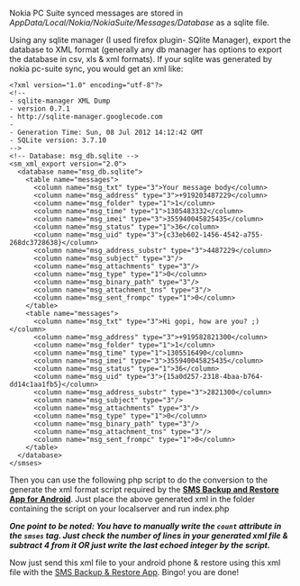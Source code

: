 Nokia PC Suite synced messages are stored in *AppData/Local/Nokia/NokiaSuite/Messages/Database* as a sqlite file.

Using any sqlite manager (I used firefox plugin- SQlite Manager), export the database to XML format (generally any db manager has options to export the database in csv, xls & xml formats).
If your sqlite was generated by nokia pc-suite sync, you would get an xml like:

	<?xml version="1.0" encoding="utf-8"?>
	<!--
	- sqlite-manager XML Dump
	- version 0.7.1
	- http://sqlite-manager.googlecode.com
	-
	- Generation Time: Sun, 08 Jul 2012 14:12:42 GMT
	- SQLite version: 3.7.10
	-->
	<!-- Database: msg_db.sqlite -->
	<sm_xml_export version="2.0">
	  <database name="msg_db.sqlite">
		<table name="messages">
		  <column name="msg_txt" type="3">Your message body</column>
		  <column name="msg_address" type="3">+919203487229</column>
		  <column name="msg_folder" type="1">1</column>
		  <column name="msg_time" type="1">1305483332</column>
		  <column name="msg_imei" type="3">355940045825435</column>
		  <column name="msg_status" type="1">36</column>
		  <column name="msg_uid" type="3">{c33eb602-1456-4542-a755-268dc3728638}</column>
		  <column name="msg_address_substr" type="3">4487229</column>
		  <column name="msg_subject" type="3"/>
		  <column name="msg_attachments" type="3"/>
		  <column name="msg_type" type="1">0</column>
		  <column name="msg_binary_path" type="3"/>
		  <column name="msg_attachment_tns" type="3"/>
		  <column name="msg_sent_frompc" type="1">0</column>
		</table>
		<table name="messages">
		  <column name="msg_txt" type="3">Hi gopi, how are you? ;)</column>
		  <column name="msg_address" type="3">+919582821300</column>
		  <column name="msg_folder" type="1">1</column>
		  <column name="msg_time" type="1">1305516490</column>
		  <column name="msg_imei" type="3">355940045825435</column>
		  <column name="msg_status" type="1">36</column>
		  <column name="msg_uid" type="3">{15a0d257-2318-4baa-b764-dd14c1aa1fb5}</column>
		  <column name="msg_address_substr" type="3">2821300</column>
		  <column name="msg_subject" type="3"/>
		  <column name="msg_attachments" type="3"/>
		  <column name="msg_type" type="1">0</column>
		  <column name="msg_binary_path" type="3"/>
		  <column name="msg_attachment_tns" type="3"/>
		  <column name="msg_sent_frompc" type="1">0</column>
		</table>
	  </database>
	</smses>

Then you can use the following php script to do the conversion to the generate the xml format script required by the [**SMS Backup and Restore App for Android**](https://play.google.com/store/apps/details?id=com.riteshsahu.SMSBackupRestore). Just place the above generated xml in the folder containing the script on your localserver and run index.php

***One point to be noted:
You have to manually write the `count` attribute in the `smses` tag. Just check the number of lines in your generated xml file & subtract 4 from it OR just write the last echoed integer by the script.***

Now just send this xml file to your android phone & restore using this xml file with the [SMS Backup & Restore App](https://play.google.com/store/apps/details?id=com.riteshsahu.SMSBackupRestore). Bingo! you are done!